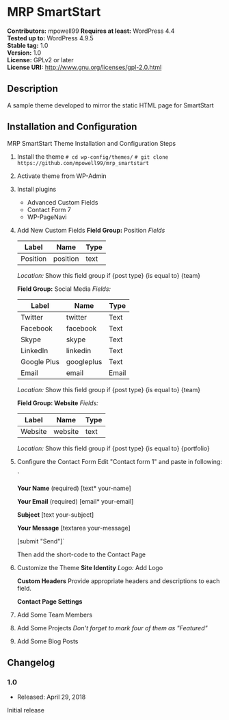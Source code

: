 # MRP SmartStart

**Contributors:** mpowell99
**Requires at least:** WordPress 4.4  
**Tested up to:** WordPress 4.9.5  
**Stable tag:** 1.0  
**Version:** 1.0  
**License:** GPLv2 or later  
**License URI:** http://www.gnu.org/licenses/gpl-2.0.html  

## Description

A sample theme developed to mirror the static HTML page for SmartStart

## Installation and Configuration
MRP SmartStart Theme
Installation and Configuration Steps

1. Install the theme
`# cd wp-config/themes/`
`# git clone https://github.com/mpowell99/mrp_smartstart`


1. Activate theme from WP-Admin


1. Install plugins
    * Advanced Custom Fields
    * Contact Form 7
    * WP-PageNavi


1. Add New Custom Fields
    **Field Group:** Position
    *Fields*

    Label | Name | Type
    ----- | ---- | ----
    Position | position | text

    *Location:*
    Show this field group if {post type} {is equal to} {team}

    **Field Group:** Social Media
    *Fields:*

    Label | Name | Type
    ----- | ---- | ----
    Twitter | twitter | Text
    Facebook | facebook | Text
    Skype | skype | Text
    LinkedIn | linkedin | Text
    Google Plus | googleplus | Text
    Email | email | Email
    *Location:*
    Show this field group if {post type} {is equal to} {team}

    **Field Group: Website**
    *Fields:*

    Label | Name | Type
    ----- | ---- | ----
    Website | website | text

    *Location:*
    Show this field group if {post type} {is equal to} {portfolio}


1. Configure the Contact Form
    Edit "Contact form 1" and paste in following:

    `<p class="input-block">
    <label> <strong>Your Name</strong> (required)
        [text* your-name] </label>
    </p>

    <p class="input-block">
    <label> <strong>Your Email</strong> (required)
        [email* your-email] </label>
    </p>

    <p class="input-block">
    <label> <strong>Subject</strong>
        [text your-subject] </label>
    </p>

    <p class="textarea-block">
    <label> <strong>Your Message</strong>
        [textarea your-message] </label>
    </p>

    [submit "Send"]`

    Then add the short-code to the Contact Page


1. Customize the Theme
    **Site Identity**
    	*Logo:* Add Logo

    **Custom Headers**
    	Provide appropriate headers and descriptions to each field.

    **Contact Page Settings**


1. Add Some Team Members


1. Add Some Projects
    *Don't forget to mark four of them as "Featured"*


1. Add Some Blog Posts



## Changelog

### 1.0
* Released: April 29, 2018

Initial release
